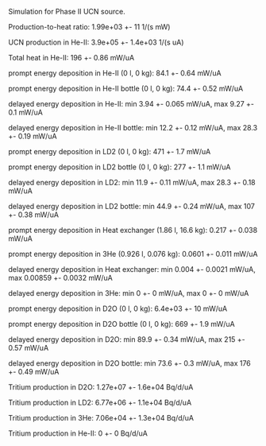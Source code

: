 Simulation for Phase II UCN source.

Production-to-heat ratio:
1.99e+03 +- 11 1/(s mW)

UCN production in He-II:
3.9e+05 +- 1.4e+03 1/(s uA)

Total heat in He-II:
196 +- 0.86 mW/uA

prompt energy deposition in He-II (0 l, 0 kg):
84.1 +- 0.64 mW/uA

prompt energy deposition in He-II bottle (0 l, 0 kg):
74.4 +- 0.52 mW/uA

delayed energy deposition in He-II:
min 3.94 +- 0.065 mW/uA, max 9.27 +- 0.1 mW/uA

delayed energy deposition in He-II bottle:
min 12.2 +- 0.12 mW/uA, max 28.3 +- 0.19 mW/uA

prompt energy deposition in LD2 (0 l, 0 kg):
471 +- 1.7 mW/uA

prompt energy deposition in LD2 bottle (0 l, 0 kg):
277 +- 1.1 mW/uA

delayed energy deposition in LD2:
min 11.9 +- 0.11 mW/uA, max 28.3 +- 0.18 mW/uA

delayed energy deposition in LD2 bottle:
min 44.9 +- 0.24 mW/uA, max 107 +- 0.38 mW/uA

prompt energy deposition in Heat exchanger (1.86 l, 16.6 kg):
0.217 +- 0.038 mW/uA

prompt energy deposition in 3He (0.926 l, 0.076 kg):
0.0601 +- 0.011 mW/uA

delayed energy deposition in Heat exchanger:
min 0.004 +- 0.0021 mW/uA, max 0.00859 +- 0.0032 mW/uA

delayed energy deposition in 3He:
min 0 +- 0 mW/uA, max 0 +- 0 mW/uA

prompt energy deposition in D2O (0 l, 0 kg):
6.4e+03 +- 10 mW/uA

prompt energy deposition in D2O bottle (0 l, 0 kg):
669 +- 1.9 mW/uA

delayed energy deposition in D2O:
min 89.9 +- 0.34 mW/uA, max 215 +- 0.57 mW/uA

delayed energy deposition in D2O bottle:
min 73.6 +- 0.3 mW/uA, max 176 +- 0.49 mW/uA

Tritium production in D2O:
1.27e+07 +- 1.6e+04 Bq/d/uA

Tritium production in LD2:
6.77e+06 +- 1.1e+04 Bq/d/uA

Tritium production in 3He:
7.06e+04 +- 1.3e+04 Bq/d/uA

Tritium production in He-II:
0 +- 0 Bq/d/uA

